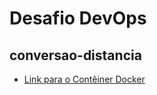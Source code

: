 # Desafio DevOps 

## conversao-distancia

* [Link para o Contêiner Docker](https://hub.docker.com/r/ronaldokun/conversao-distancia) 